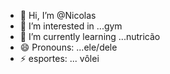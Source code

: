 - 👋 Hi, I’m @Nicolas
- 👀 I’m interested in ...gym
- 🌱 I’m currently learning ...nutricão 
- 😄 Pronouns: ...ele/dele
- ⚡ esportes: ... vôlei 

<!---
Nicolasalmeida123/Nicolasalmeida123 is a ✨ special ✨ repository because its `README.md` (this file) appears on your GitHub profile.
You can click the Preview link to take a look at your changes.
--->
